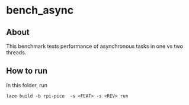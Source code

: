 # bench_async

## About

This benchmark tests performance of asynchronous tasks in one vs two threads.

## How to run

In this folder, run

    laze build -b rpi-pico  -s <FEAT> -s <REV> run
